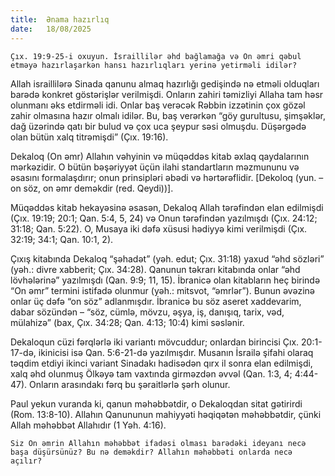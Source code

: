 ```yaml
---
title:  Ənama hazırlıq
date:   18/08/2025
---
```


`Çıx. 19:9-25-i oxuyun. İsraillilər əhd bağlamağa və On əmri qəbul etməyə hazırlaşarkən hansı hazırlıqları yerinə yetirməli idilər?`

Allah israillilərə Sinada qanunu almaq hazırlığı gedişində nə etməli olduqları barədə konkret göstərişlər verilmişdi. Onların zahiri təmizliyi Allaha tam həsr olunmanı əks etdirməli idi. Onlar baş verəcək Rəbbin izzətinin çox gözəl zahir olmasına hazır olmalı idilər. Bu, baş verərkən “göy gurultusu, şimşəklər, dağ üzərində qatı bir bulud və çox uca şeypur səsi olmuşdu. Düşərgədə olan bütün xalq titrəmişdi” (Çıx. 19:16).

Dekaloq (On əmr) Allahın vəhyinin və müqəddəs kitab əxlaq qaydalarının mərkəzidir. O bütün bəşəriyyət üçün ilahi standartların məzmununu və əsasını formalaşdırır; onun prinsipləri əbədi və hərtərəflidir. [Dekoloq (yun. – on söz, on əmr deməkdir (red. Qeydi))].

Müqəddəs kitab hekayəsinə əsasən, Dekaloq Allah tərəfindən elan edilmişdi (Çıx. 19:19; 20:1; Qan. 5:4, 5, 24) və Onun tərəfindən yazılmışdı (Çıx. 24:12; 31:18; Qan. 5:22). O, Musaya iki dəfə xüsusi hədiyyə kimi verilmişdi (Çıx. 32:19; 34:1; Qan. 10:1, 2).

Çıxış kitabında Dekaloq “şəhadət” (yəh. edut; Çıx. 31:18) yaxud “əhd sözləri” (yəh.: divre xabberit; Çıx. 34:28). Qanunun təkrarı kitabında onlar “əhd lövhələrinə” yazılmışdı (Qan. 9:9; 11, 15). İbranicə olan kitabların heç birində “On əmr” termini istifadə olunmur (yəh.: mitsvot, “əmrlər”). Bunun əvəzinə onlar üç dəfə “on söz” adlanmışdır. İbranicə bu söz aseret xaddevarim, dabar sözündən – “söz, cümlə, mövzu, əşya, iş, danışıq, tarix, vəd, mülahizə” (bax, Çıx. 34:28; Qan. 4:13; 10:4) kimi səslənir.

Dekaloqun cüzi fərqlərlə iki variantı mövcuddur; onlardan birincisi Çıx. 20:1-17-də, ikinicisi isə Qan. 5:6-21-də yazılmışdır. Musanın İsrailə şifahi olaraq təqdim etdiyi ikinci variant Sinadakı hadisədən qırx il sonra elan edilmişdi, xalq əhd olunmuş Ölkəyə tam vaxtında girməzdən əvvəl (Qan. 1:3, 4; 4:44-47). Onların arasındakı fərq bu şəraitlərlə şərh olunur.

Paul yekun vuranda ki, qanun məhəbbətdir, o Dekaloqdan sitat gətirirdi (Rom. 13:8-10). Allahın Qanununun mahiyyəti həqiqətən məhəbbətdir, çünki Allah məhəbbət Allahıdır (1 Yəh. 4:16).

`Siz On əmrin Allahın məhəbbət ifadəsi olması barədəki ideyanı necə başa düşürsünüz? Bu nə deməkdir? Allahın məhəbbəti onlarda necə açılır?`